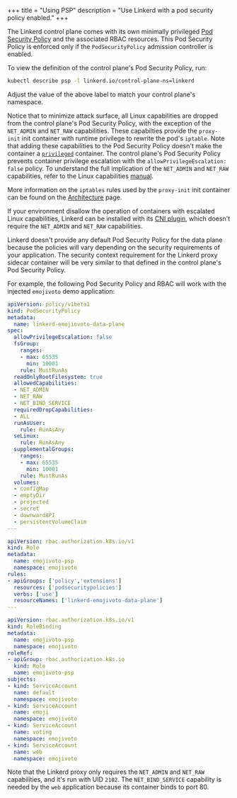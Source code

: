 +++
title = "Using PSP"
description = "Use Linkerd with a pod security policy enabled."
+++

The Linkerd control plane comes with its own minimally privileged
[Pod Security Policy](https://kubernetes.io/docs/concepts/policy/pod-security-policy/)
and the associated RBAC resources. This Pod Security Policy is enforced only if
the `PodSecurityPolicy` admission controller is enabled.

To view the definition of the control plane's Pod Security Policy, run:

```bash
kubectl describe psp -l linkerd.io/control-plane-ns=linkerd
```

Adjust the value of the above label to match your control plane's namespace.

Notice that to minimize attack surface, all Linux capabilities are dropped from
the control plane's Pod Security Policy, with the exception of the `NET_ADMIN`
and `NET_RAW` capabilities. These capabilties provide the `proxy-init` init
container with runtime privilege to rewrite the pod's `iptable`. Note that adding
these capabilities to the Pod Security Policy doesn't make the container a
[`privileged`](https://kubernetes.io/docs/concepts/workloads/pods/pod/#privileged-mode-for-pod-containers)
container. The control plane's Pod Security Policy prevents container privilege
escalation with the `allowPrivilegeEscalation: false` policy. To understand the
full implication of the `NET_ADMIN` and `NET_RAW` capabilities, refer to the
Linux capabilities [manual](http://man7.org/linux/man-pages/man7/capabilities.7.html).

More information on the `iptables` rules used by the `proxy-init` init
container can be found on the [Architecture](/2/reference/architecture/#linkerd-init)
page.

If your environment disallow the operation of containers with escalated Linux
capabilities, Linkerd can be installed with its [CNI plugin](/2/features/cni/),
which doesn't require the `NET_ADMIN` and `NET_RAW` capabilities.

Linkerd doesn't provide any default Pod Security Policy for the data plane
because the policies will vary depending on the security requirements of your
application. The security context requirement for the Linkerd proxy sidecar
container will be very similar to that defined in the control plane's Pod
Security Policy.

For example, the following Pod Security Policy and RBAC will work with the injected
`emojivoto` demo application:

```yaml
apiVersion: policy/v1beta1
kind: PodSecurityPolicy
metadata:
  name: linkerd-emojiovoto-data-plane
spec:
  allowPrivilegeEscalation: false
  fsGroup:
    ranges:
    - max: 65535
      min: 10001
    rule: MustRunAs
  readOnlyRootFilesystem: true
  allowedCapabilities:
  - NET_ADMIN
  - NET_RAW
  - NET_BIND_SERVICE
  requiredDropCapabilities:
  - ALL
  runAsUser:
    rule: RunAsAny
  seLinux:
    rule: RunAsAny
  supplementalGroups:
    ranges:
    - max: 65535
      min: 10001
    rule: MustRunAs
  volumes:
  - configMap
  - emptyDir
  - projected
  - secret
  - downwardAPI
  - persistentVolumeClaim
---

apiVersion: rbac.authorization.k8s.io/v1
kind: Role
metadata:
  name: emojivoto-psp
  namespace: emojivoto
rules:
- apiGroups: ['policy','extensions']
  resources: ['podsecuritypolicies']
  verbs: ['use']
  resourceNames: ['linkerd-emojivoto-data-plane']
---

apiVersion: rbac.authorization.k8s.io/v1
kind: RoleBinding
metadata:
  name: emojivoto-psp
  namespace: emojivoto
roleRef:
- apiGroup: rbac.authorization.k8s.io
  kind: Role
  name: emojivoto-psp
subjects:
- kind: ServiceAccount
  name: default
  namespace: emojivoto
- kind: ServiceAccount
  name: emoji
  namespace: emojivoto
- kind: ServiceAccount
  name: voting
  namespace: emojivoto
- kind: ServiceAccount
  name: web
  namespace: emojivoto
```

Note that the Linkerd proxy only requires the `NET_ADMIN` and `NET_RAW`
capabilities, and it's run with UID `2102`. The `NET_BIND_SERVICE` capability is
needed by the `web` application because its container binds to port 80.
